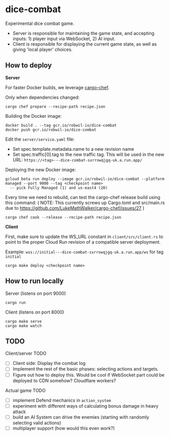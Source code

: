 # dice-combat

Experimental dice combat game.

- Server is responsible for maintaining the game state, and accepting inputs: 1) player input via WebSocket, 2) AI input.
- Client is responsible for displaying the current game state, as well as giving 'local player' choices.

## How to deploy

**Server**

For faster Docker builds, we leverage [cargo-chef](https://github.com/LukeMathWalker/cargo-chef).

Only when dependencies changed:
```
cargo chef prepare --recipe-path recipe.json
```

Building the Docker image:
```
docker build . --tag gcr.io/robwil-io/dice-combat
docker push gcr.io/robwil-io/dice-combat
```

Edit the `server/service.yaml` file:
- Set spec.template.metadata.name to a new revision name
- Set spec.traffic[0].tag to the new traffic tag. This will be used in the new URL: `https://<tag>---dice-combat-sxrrowqjgq-uk.a.run.app/`

Deploying the new Docker image:
```
gcloud beta run deploy --image gcr.io/robwil-io/dice-combat --platform managed --port 9000 --tag <checkpoint name>
  -- pick Fully Managed (1) and us-east4 (20)
```

Every time we need to rebuild, can test the cargo-chef release build using this command:
( NOTE: This currently screws up Cargo.toml and src/main.rs due to https://github.com/LukeMathWalker/cargo-chef/issues/27 )
```
cargo chef cook --release --recipe-path recipe.json
```

**Client**

First, make sure to update the WS_URL constant in `client/src/client.rs` to point to the proper Cloud Run revision of a compatible server deployment.

Example: `wss://initial---dice-combat-sxrrowqjgq-uk.a.run.app/ws` for tag `initial`

```
cargo make deploy <checkpoint name>
```


## How to run locally

Server (listens on port 9000)
```
cargo run
```

Client (listens on port 8000)
```
cargo make serve
cargo make watch
```

## TODO

Client/server TODO
- [ ] Client side: Display the combat log
- [ ] Implement the rest of the basic phases: selecting actions and targets.
- [ ] Figure out how to deploy this. Would be cool if WebSocket part could be deployed to CDN somehow? Cloudflare workers?

Actual game TODO
- [ ] implement Defend mechanics in `action_system`
- [ ] experiment with different ways of calculating bonus damage in heavy attack
- [ ] build an AI System can drive the enemies (starting with randomly selecting valid actions)
- [ ] multiplayer support (how would this even work?)